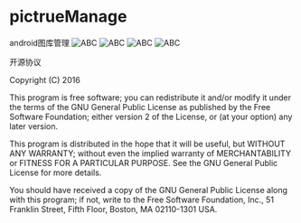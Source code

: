 # pictrueManage
android图库管理
![ABC](https://github.com/xiangzhihong/pictrueManage/blob/master/screen/device-2016-08-12-161240.png) 
![ABC](https://github.com/xiangzhihong/pictrueManage/blob/master/screen/device-2016-08-12-162737.png) 
![ABC](https://github.com/xiangzhihong/pictrueManage/blob/master/screen/device-2016-08-12-162749.png) 
![ABC](https://github.com/xiangzhihong/pictrueManage/blob/master/screen/device-2016-08-12-162850.png) 

开源协议

Copyright (C) 2016

This program is free software; you can redistribute it and/or modify it under the terms of the GNU General Public License as published by the Free Software Foundation; either version 2 of the License, or (at your option) any later version.

This program is distributed in the hope that it will be useful, but WITHOUT ANY WARRANTY; without even the implied warranty of MERCHANTABILITY or FITNESS FOR A PARTICULAR PURPOSE. See the GNU General Public License for more details.

You should have received a copy of the GNU General Public License along with this program; if not, write to the Free Software Foundation, Inc., 51 Franklin Street, Fifth Floor, Boston, MA 02110-1301 USA.

